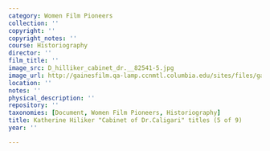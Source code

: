 ```yaml
---
category: Women Film Pioneers
collection: ''
copyright: ''
copyright_notes: ''
course: Historiography
director: ''
film_title: ''
image_src: D_hilliker_cabinet_dr.__82541-5.jpg
image_url: http://gainesfilm.qa-lamp.ccnmtl.columbia.edu/sites/files/gainesfilm/images/D_hilliker_cabinet_dr.__82541-5.jpg
location: ''
notes: ''
physical_description: ''
repository: ''
taxonomies: [Document, Women Film Pioneers, Historiography]
title: Katherine Hiliker "Cabinet of Dr.Caligari" titles (5 of 9)
year: ''

---
```

